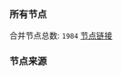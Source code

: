 ### 所有节点
合并节点总数: `1984`
[节点链接](https://raw.githubusercontent.com/rzhy1/11/master/sub/sub_merge_base64.txt)

### 节点来源